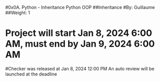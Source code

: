 #0x0A. Python - Inheritance
Python
OOP
##Inheritance
 #By: Guillaume
##Weight: 1
# Project will start Jan 8, 2024 6:00 AM, must end by Jan 9, 2024 6:00 AM
#Checker was released at Jan 8, 2024 12:00 PM
 An auto review will be launched at the deadline
